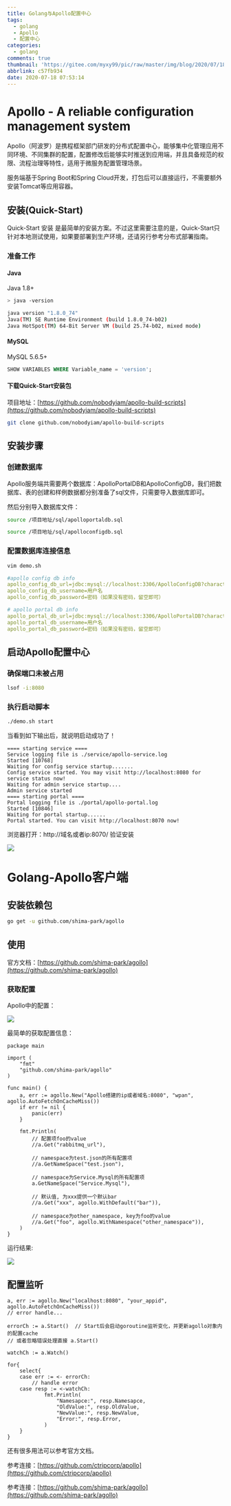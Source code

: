 ```yaml
---
title: Golang与Apollo配置中心
tags:
  - golang
  - Apollo
  - 配置中心
categories:
  - golang
comments: true
thumbnail: 'https://gitee.com/myxy99/pic/raw/master/img/blog/2020/07/18/20200718075440.png'
abbrlink: c57fb934
date: 2020-07-18 07:53:14
---
```


# Apollo - A reliable configuration management system

Apollo（阿波罗）是携程框架部门研发的分布式配置中心，能够集中化管理应用不同环境、不同集群的配置，配置修改后能够实时推送到应用端，并且具备规范的权限、流程治理等特性，适用于微服务配置管理场景。

服务端基于Spring Boot和Spring Cloud开发，打包后可以直接运行，不需要额外安装Tomcat等应用容器。

## 安装(Quick-Start)

Quick-Start 安装 是最简单的安装方案。不过这里需要注意的是，Quick-Start只针对本地测试使用，如果要部署到生产环境，还请另行参考分布式部署指南。

### 准备工作

#### Java

Java 1.8+

```sh
> java -version

java version "1.8.0_74"
Java(TM) SE Runtime Environment (build 1.8.0_74-b02)
Java HotSpot(TM) 64-Bit Server VM (build 25.74-b02, mixed mode)

```

#### MySQL

MySQL 5.6.5+

```sql
SHOW VARIABLES WHERE Variable_name = 'version';

```

#### 下载Quick-Start安装包

项目地址：[https://github.com/nobodyiam/apollo-build-scripts](https://github.com/nobodyiam/apollo-build-scripts)

```sh
git clone github.com/nobodyiam/apollo-build-scripts

```

## 安装步骤

### 创建数据库

Apollo服务端共需要两个数据库：ApolloPortalDB和ApolloConfigDB，我们把数据库、表的创建和样例数据都分别准备了sql文件，只需要导入数据库即可。

然后分别导入数据库文件：

```sh
source /项目地址/sql/apolloportaldb.sql

source /项目地址/sql/apolloconfigdb.sql

```

### 配置数据库连接信息

```sh
vim demo.sh

```

```yml
#apollo config db info
apollo_config_db_url=jdbc:mysql://localhost:3306/ApolloConfigDB?characterEncoding=utf8
apollo_config_db_username=用户名
apollo_config_db_password=密码（如果没有密码，留空即可）

# apollo portal db info
apollo_portal_db_url=jdbc:mysql://localhost:3306/ApolloPortalDB?characterEncoding=utf8
apollo_portal_db_username=用户名
apollo_portal_db_password=密码（如果没有密码，留空即可）

```

## 启动Apollo配置中心

### 确保端口未被占用

```sh
lsof -i:8080

```

### 执行启动脚本

```sh
./demo.sh start

```

当看到如下输出后，就说明启动成功了！

```log
==== starting service ====
Service logging file is ./service/apollo-service.log
Started [10768]
Waiting for config service startup.......
Config service started. You may visit http://localhost:8080 for service status now!
Waiting for admin service startup....
Admin service started
==== starting portal ====
Portal logging file is ./portal/apollo-portal.log
Started [10846]
Waiting for portal startup......
Portal started. You can visit http://localhost:8070 now!

```

浏览器打开：http://域名或者ip:8070/ 验证安装

![](https://gitee.com/myxy99/pic/raw/master/img/blog/2020/07/18/20200718081558.png)

# Golang-Apollo客户端

## 安装依赖包

```sh
go get -u github.com/shima-park/agollo

```

## 使用

官方文档：[https://github.com/shima-park/agollo](https://github.com/shima-park/agollo)

### 获取配置

Apollo中的配置：

![](https://gitee.com/myxy99/pic/raw/master/img/blog/2020/07/18/20200718083852.png)

最简单的获取配置信息：
```golang
package main

import (
	"fmt"
	"github.com/shima-park/agollo"
)

func main() {
	a, err := agollo.New("Apollo搭建的ip或者域名:8080", "wpan", agollo.AutoFetchOnCacheMiss())
	if err != nil {
		panic(err)
	}

	fmt.Println(
		// 配置项foo的value
		//a.Get("rabbitmq_url"),

		// namespace为test.json的所有配置项
		//a.GetNameSpace("test.json"),

		// namespace为Service.Mysql的所有配置项
		a.GetNameSpace("Service.Mysql"),
		
		// 默认值, 为xxx提供一个默认bar
		//a.Get("xxx", agollo.WithDefault("bar")),

		// namespace为other_namespace, key为foo的value
		//a.Get("foo", agollo.WithNamespace("other_namespace")),
	)
}

```

运行结果:

![](https://gitee.com/myxy99/pic/raw/master/img/blog/2020/07/18/20200718083940.png)

## 配置监听

```golang
a, err := agollo.New("localhost:8080", "your_appid", agollo.AutoFetchOnCacheMiss())
// error handle...

errorCh := a.Start()  // Start后会启动goroutine监听变化，并更新agollo对象内的配置cache
// 或者忽略错误处理直接 a.Start()

watchCh := a.Watch()

for{
	select{
	case err := <- errorCh:
		// handle error
	case resp := <-watchCh:
			fmt.Println(
			    "Namesapce:", resp.Namesapce,
			    "OldValue:", resp.OldValue,
			    "NewValue:", resp.NewValue,
			    "Error:", resp.Error,
			)
	}
}

```

还有很多用法可以参考官方文档。


参考连接：[https://github.com/ctripcorp/apollo](https://github.com/ctripcorp/apollo)

参考连接：[https://github.com/shima-park/agollo](https://github.com/shima-park/agollo)

